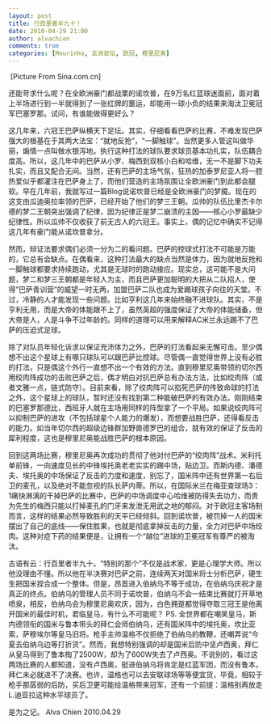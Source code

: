 ```yaml
---
layout: post
title: 行百里者半九十！
date: 2010-04-29 21:00
author: alvachien
comments: true
categories: [Mourinho, 五洲足坛, 欧冠, 穆里尼奥]
---
```

<img src="http://i3.sinaimg.cn/ty/g/p/2010-04-29/U4848P6T12D4961706F44DT20100429055231.jpg" alt="" />
[Picture From Sina.com.cn]

还能苛求什么呢？在全欧洲豪门都战栗的诺坎普，在9万名红蓝球迷面前，面对着上半场进行到一半就得到了一张红牌的噩运，却能用一球小负的结果来淘汰卫冕冠军巴塞罗那。试问，有谁能做得更好么？

这几年来，六冠王巴萨纵横天下足坛。其实，仔细看看巴萨的比赛，不难发现巴萨强大的根基在于其两大法宝：“就地反抢”，“一脚触球”。当然更多人管这叫做华丽，煽情一点叫做水银泻地。执行这种打法的球队要求球员基本功扎实，队伍耦合度高。所以，这几年中的巴萨从小罗、梅西到双核小白和哈维，无一不是脚下功夫扎实，而且又配合无间。当然，还有巴萨的主场气氛，狂热的加泰罗尼亚人将一腔热爱似乎都灌注在巴萨身上了，而他们营造的主场氛围让全欧洲豪门到此都会腿软。早在几年前，我就写过一篇Blog说诺坎普已经是全欧洲豪门的梦魇。现在的这支由瓜迪奥拉率领的巴萨，已经开始了他们的梦三王朝。瓜帅的队伍比里杰卡尔德的梦二王朝突出强调了纪律，因为纪律正是梦二崩溃的主因——核心小罗最缺少纪律性。所以瓜帅不仅收获了前无古人的六冠王。事实上，偶的记忆中确实不记得这几年有豪门能从诺坎普拿分。

然而，辩证法要求偶们必须一分为二的看问题。巴萨的控球式打法不可能是万能的，它总有会缺点。在偶看来，这种打法最大的缺点当然是体力，因为就地反抢和一脚触球都要求持续跑动，尤其是无球时的跑动接应。现实总，这可能不是大问题，梦二和梦三王朝都是年轻人为主，而且巴萨更加聪明的大把从二队招人，使得“巴萨青训营”的威望一时无两，加盟巴萨二队也成为爱踢球孩子向往的天堂。不过，冷静的人才能发现一些问题。比如亨利这几年来始终融不进球队。其实，不是亨利无用，而是大帝的体能跟不上了，虽然英超的强度保证了大帝的体能储备，但大帝是人，人是斗争不过年龄的。同样的道理可以用来解释AC米兰永远踢不了巴萨的压迫式足球。

除了对队员年轻化诉求以保证充沛体力之外，巴萨的打法看起来无懈可击。至少偶想不出这个星球上有哪只球队可以跟巴萨比控球。尽管偶一直觉得世界上没有必胜的打法，只是偶这个外行一直想不出一个有效的方法。直到穆里尼奥带领的切尔西用绞肉阵成功的击败巴萨之后，偶才明白对抗巴萨总有办法方法，比如绞肉阵（或者文雅一点，链式防守）。目前来看，除了绞肉阵可以掐死巴萨的传致命球的打法之外，这个星球上的球队，暂时还没有找到第二种能破巴萨的有效办法。刚刚结束的巴塞罗那德比，西班牙人就在主场用同样的阵型拿了一个平局。如果说绞肉阵可以抑制巴萨的进攻（不包括球星个人能力的爆发），而想要战胜巴萨，还得看反击的能力。如当年切尔西的超级边锋群加野兽德罗巴的组合，就有效的保证了反击的犀利程度，这也是穆里尼奥能战胜巴萨的根本原因。

回到这两场比赛，穆里尼奥再次成功的贯彻了他对付巴萨的“绞肉阵”战术。米利托单前锋，一向速度见长的中锋埃托奥老老实实的踢中场，贴边卫。而斯内德、潘德夫、埃托奥的中场保证了反击的力度和速度，别忘了，国米阵中还有世界第一右后卫的麦孔，以及绝对不能忽视的队长萨内蒂。所以，在国际米兰在梅亚查球场3：1痛快淋漓的干掉巴萨的比赛中，巴萨的中场调度中心哈维被防得失去功力，而贵为先生的梅西只能以打掉麦孔的门牙来发泄无用武之地的郁闷。对于欧冠主客场制而言，这样的结果必然导致胜利的天平已经倾斜。回到诺坎普，被罚掉一人的国米摆出了自己的底线——保住胜果，也就是彻底拿掉反击的力量，全力对巴萨中场绞肉。这种对症下药的结果便是，让拥有一个“越位”进球的卫冕冠军有尊严的被淘汰。

古语有云：行百里者半九十。“特别的那个”不仅是战术家，更是心理学大师。所以他没理由不懂。所以他在半决赛对巴萨之前，连续两天对国米将士分析巴萨，硬生生把国米捏合成一个整体。但是，昂首进入伯纳乌不等于成功，在伯纳乌庆祝才是真正的终点。伯纳乌的管理人员不同于诺坎普，伯纳乌不会一结束比赛就打开草地喷泉，相反，伯纳乌会为穆里尼奥欢庆，因为，白色拥趸都觉得夺取三冠王是他离开国米的最佳时机，君临皇马，有什么不可能呢？
PS. 全世界都在嘲笑皇马，斯内德领衔的国米与鲁本带头的拜仁会师伯纳乌，还有国米阵中的埃托奥，坎比亚索，萨穆埃尔等皇马旧将。枪手主帅温格不仅拒绝了伯纳乌的教鞭，还嘲弄说“今夏去伯纳乌边等打折货”。然而，我想特别强调的却是国米后防中坚卢西奥，拜仁从皇马得到了鲁本掏了2500W，却为了600W失去了卢西奥。不说别的，看过这两场比赛的人都知道，没有卢西奥，挺进伯纳乌将肯定是红蓝军团，而没有鲁本，拜仁未必就进不了决赛。也许，温格也可以去安联球场等等便宜货，毕竟，相较于枪手那孱弱的后防，买后卫更可能给温格带来冠军，还有一个前提：温格别再放走L.迪亚拉这种水平球员了。
 
是为之记。
Alva Chien
2010.04.29
